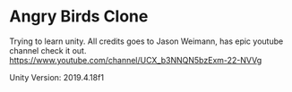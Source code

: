 # Angry Birds Clone
 Trying to learn unity. All credits goes to Jason Weimann, has epic youtube channel check it out.
 https://www.youtube.com/channel/UCX_b3NNQN5bzExm-22-NVVg
 
 Unity Version: 2019.4.18f1
